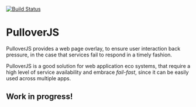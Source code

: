 [![Build Status](https://travis-ci.org/olle/pulloverjs.svg?branch=master)](https://travis-ci.org/olle/pulloverjs)

PulloverJS
==========

PulloverJS provides a web page overlay, to ensure user interaction back
pressure, in the case that services fail to respond in a timely fashion.

PulloverJS is a good solution for web application eco systems, that
require a high level of service availability and embrace _fail-fast_,
since it can be easily used across multiple apps.

## Work in progress!

